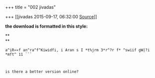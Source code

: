 +++
title = "002 jivadas"

+++
[[jivadas	2015-09-17, 06:32:00 [Source](https://groups.google.com/g/samskrita/c/eoqYfZKJbpE)]]



**the download is formatted in this style:**

**  
**

``` tntf <rf: TO 35 Hf^r *t ^r^t'sejtk^ sg^i 5erca*TRf sw s rrfanwfrfo i aw * 
a^iR««f an^ra^f^Kiwidfi, i Aran s I *t%jrm 3*r^?r f* ^swiif gW|?i *mft^ 11 ```

  

is there a better version online?



